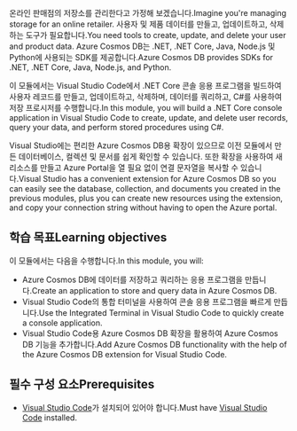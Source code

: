 <span data-ttu-id="d6655-101">온라인 판매점의 저장소를 관리한다고 가정해 보겠습니다.</span><span class="sxs-lookup"><span data-stu-id="d6655-101">Imagine you're managing storage for an online retailer.</span></span> <span data-ttu-id="d6655-102">사용자 및 제품 데이터를 만들고, 업데이트하고, 삭제하는 도구가 필요합니다.</span><span class="sxs-lookup"><span data-stu-id="d6655-102">You need tools to create, update, and delete your user and product data.</span></span> <span data-ttu-id="d6655-103">Azure Cosmos DB는 .NET, .NET Core, Java, Node.js 및 Python에 사용되는 SDK를 제공합니다.</span><span class="sxs-lookup"><span data-stu-id="d6655-103">Azure Cosmos DB provides SDKs for .NET, .NET Core, Java, Node.js, and Python.</span></span>

<span data-ttu-id="d6655-104">이 모듈에서는 Visual Studio Code에서 .NET Core 콘솔 응용 프로그램을 빌드하여 사용자 레코드를 만들고, 업데이트하고, 삭제하며, 데이터를 쿼리하고, C#를 사용하여 저장 프로시저를 수행합니다.</span><span class="sxs-lookup"><span data-stu-id="d6655-104">In this module, you will build a .NET Core console application in Visual Studio Code to create, update, and delete user records, query your data, and perform stored procedures using C#.</span></span>

<span data-ttu-id="d6655-105">Visual Studio에는 편리한 Azure Cosmos DB용 확장이 있으므로 이전 모듈에서 만든 데이터베이스, 컬렉션 및 문서를 쉽게 확인할 수 있습니다. 또한 확장을 사용하여 새 리소스를 만들고 Azure Portal을 열 필요 없이 연결 문자열을 복사할 수 있습니다.</span><span class="sxs-lookup"><span data-stu-id="d6655-105">Visual Studio has a convenient extension for Azure Cosmos DB so you can easily see the database, collection, and documents you created in the previous modules, plus you can create new resources using the extension, and copy your connection string without having to open the Azure portal.</span></span>

## <a name="learning-objectives"></a><span data-ttu-id="d6655-106">학습 목표</span><span class="sxs-lookup"><span data-stu-id="d6655-106">Learning objectives</span></span>

<span data-ttu-id="d6655-107">이 모듈에서는 다음을 수행합니다.</span><span class="sxs-lookup"><span data-stu-id="d6655-107">In this module, you will:</span></span>  

- <span data-ttu-id="d6655-108">Azure Cosmos DB에 데이터를 저장하고 쿼리하는 응용 프로그램을 만듭니다.</span><span class="sxs-lookup"><span data-stu-id="d6655-108">Create an application to store and query data in Azure Cosmos DB.</span></span>
- <span data-ttu-id="d6655-109">Visual Studio Code의 통합 터미널을 사용하여 콘솔 응용 프로그램을 빠르게 만듭니다.</span><span class="sxs-lookup"><span data-stu-id="d6655-109">Use the Integrated Terminal in Visual Studio Code to quickly create a console application.</span></span>
- <span data-ttu-id="d6655-110">Visual Studio Code용 Azure Cosmos DB 확장을 활용하여 Azure Cosmos DB 기능을 추가합니다.</span><span class="sxs-lookup"><span data-stu-id="d6655-110">Add Azure Cosmos DB functionality with the help of the Azure Cosmos DB extension for Visual Studio Code.</span></span>

## <a name="prerequisites"></a><span data-ttu-id="d6655-111">필수 구성 요소</span><span class="sxs-lookup"><span data-stu-id="d6655-111">Prerequisites</span></span>

- <span data-ttu-id="d6655-112">[Visual Studio Code](https://code.visualstudio.com/)가 설치되어 있어야 합니다.</span><span class="sxs-lookup"><span data-stu-id="d6655-112">Must have [Visual Studio Code](https://code.visualstudio.com/) installed.</span></span>